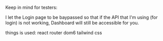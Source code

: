 Keep in mind for testers:

I let the Login page to be baypassed so that if the API that I'm using (for login) is not working, Dashboard will still be accessible for you.

things is used:
react router dom6
tailwind css
